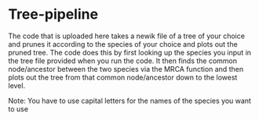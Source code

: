 # Tree-pipeline
The code that is uploaded here takes a newik file of a tree of your choice and prunes it according to the species of your choice and plots out the pruned tree.
The code does this by first looking up the species you input in the tree file provided when you run the code. 
It then finds the common node/ancestor between the two species via the MRCA function and then plots out the tree from that common node/ancestor down to the lowest level.

Note: You have to use capital letters for the names of the species you want to use
